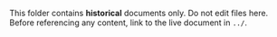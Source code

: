 This folder contains **historical** documents only. Do not edit files here.
Before referencing any content, link to the live document in `../`.

